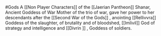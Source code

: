 #Gods
A [[Non Player Characters]] of the [[Jaerian Pantheon]]
Shanar, Ancient Goddess of War
Mother of the trio of war, gave her power to her descendants after the [[Second War of the Gods]] , anointing [[Rellivvra]] Goddess of the slaughter, of brutality and of bloodshed, [[Imlivil]] God of strategy and intelligence and  [[Divrin ]] , Goddess of soldiers.